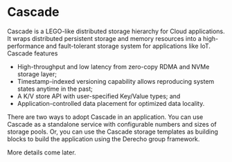 # Cascade
Cascade is a LEGO-like distributed storage hierarchy for Cloud applications. It wraps distributed persistent storage and memory resources into a high-performance and fault-tolerant storage system for applications like IoT.  Cascade features
 - High-throughput and low latency from zero-copy RDMA and NVMe storage layer;
 - Timestamp-indexed versioning capability allows reproducing system states anytime in the past;
 - A K/V store API with user-specified Key/Value types; and
 - Application-controlled data placement for optimized data locality.

There are two ways to adopt Cascade in an application. You can use Cascade as a standalone service with configurable numbers and sizes of storage pools. Or, you can use the Cascade storage templates as building blocks to build the application using the Derecho group framework.

More details come later.
